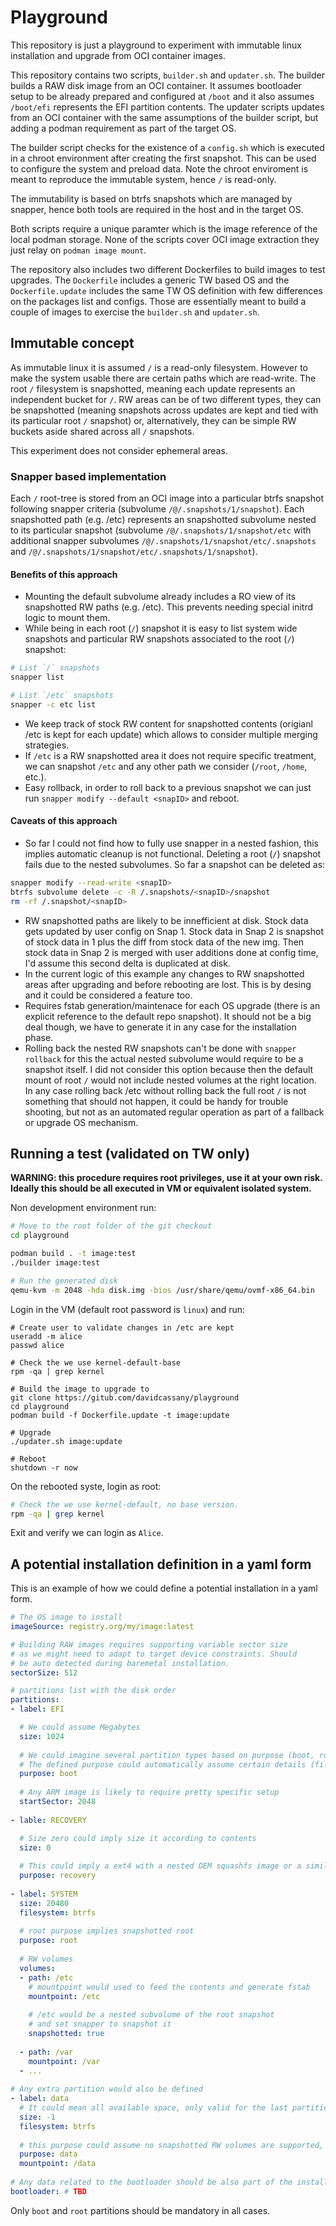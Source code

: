 # Playground

This repository is just a playground to experiment with immutable linux installation and upgrade from OCI container images.

This repository contains two scripts, `builder.sh` and `updater.sh`. The builder builds a RAW disk image from an OCI container.
It assumes bootloader setup to be already prepared and configured at `/boot` and it also assumes `/boot/efi` represents the EFI partition contents.
The updater scripts updates from an OCI container with the same assumptions of the builder script, but adding a podman requirement as part of the
target OS.

The builder script checks for the existence of a `config.sh` which is executed in a chroot environment after creating the first snapshot. This can
be used to configure the system and preload data. Note the chroot enviroment is meant to reproduce the immutable system, hence `/` is read-only.

The immutability is based on btrfs snapshots which are managed by snapper, hence both tools are required in the host and in the target OS.

Both scripts require a unique paramter which is the image reference of the local podman storage. None of the scripts cover OCI image extraction
they just relay on `podman image mount`.

The repository also includes two different Dockerfiles to build images to test upgrades. The `Dockerfile` includes a generic TW based OS and the
`Dockerfile.update` includes the same TW OS definition with few differences on the packages list and configs. Those are essentially meant to build
a couple of images to exercise the `builder.sh` and `updater.sh`.

## Immutable concept

As immutable linux it is assumed `/` is a read-only filesystem. However to make the system usable there are certain paths which are read-write.
The root `/` filesystem is snapshotted, meaning each update represents an independent bucket for `/`. RW areas can be of two different types, they
can be snapshotted (meaning snapshots across updates are kept and tied with its particular root `/` snapshot) or, alternatively, they can be
simple RW buckets aside shared across all `/` snapshots.

This experiment does not consider ephemeral areas.

### Snapper based implementation

Each `/` root-tree is stored from an OCI image into a particular btrfs snapshot following snapper criteria (subvolume `/@/.snapshots/1/snapshot`). Each
snapshotted path (e.g. /etc) represents an snapshotted subvolume nested to its particular snapshot (subvolume `/@/.snapshots/1/snapshot/etc` with additional
snapper subvolumes `/@/.snapshots/1/snapshot/etc/.snapshots` and `/@/.snapshots/1/snapshot/etc/.snapshots/1/snapshot`).


#### Benefits of this approach

* Mounting the default subvolume already includes a RO view of its snapshotted RW paths (e.g. /etc). This prevents needing special initrd logic to
  mount them.
* While being in each root (`/`) snapshot it is easy to list system wide snapshots and particular RW snapshots associated to the root (`/`) snapshot:
```bash
# List `/` snapshots
snapper list

# List `/etc` snapshots
snapper -c etc list
```
* We keep track of stock RW content for snapshotted contents (origianl /etc is kept for each update) which allows to consider multiple merging strategies.
* If `/etc` is a RW snapshotted area it does not require specific treatment, we can snapshot `/etc` and any other path we consider (`/root`, `/home`, etc.).
* Easy rollback, in order to roll back to a previous snapshot we can just run `snapper modify --default <snapID>` and reboot.

#### Caveats of this approach

* So far I could not find how to fully use snapper in a nested fashion, this implies automatic cleanup is not functional.
  Deleting a root (`/`) snapshot fails due to the nested subvolumes. So far a snapshot can be deleted as:
```bash
snapper modify --read-write <snapID>
btrfs subvolume delete -c -R /.snapshots/<snapID>/snapshot
rm -rf /.snapshot/<snapID>
```
* RW snapshotted paths are likely to be innefficient at disk. Stock data gets updated by user config on Snap 1. Stock data in Snap 2 is snapshot of stock data in 1 plus the diff from
  stock data of the new img. Then stock data in Snap 2 is merged with user additions done at config time, I'd assume this second delta is duplicated at disk.
* In the current logic of this example any changes to RW snapshotted areas after upgrading and before rebooting are lost. This is by desing and it could be considered a feature too.
* Requires fstab generation/maintenace for each OS upgrade (there is an explicit reference to the default repo snapshot). It should not be a big deal though, we have to generate
  it in any case for the installation phase.
* Rolling back the nested RW snapshots can't be done with `snapper rollback` for this the actual nested subvolume would require to be a snapshot itself. I did not consider this
  option because then the default mount of root `/` would not include nested volumes at the right location. In any case rolling back /etc without rolling back the full root `/` is
  not something that should not happen, it could be handy for trouble shooting, but not as an automated regular operation as part of a fallback or upgrade OS mechanism.

## Running a test (validated on TW only)

**WARNING: this procedure requires root privileges, use it at your own risk. Ideally this should be all executed in VM or equivalent isolated system.**

Non development environment run:
```bash
# Move to the root folder of the git checkout
cd playground

podman build . -t image:test
./builder image:test

# Run the generated disk
qemu-kvm -m 2048 -hda disk.img -bios /usr/share/qemu/ovmf-x86_64.bin
```

Login in the VM (default root password is `linux`) and run:
```
# Create user to validate changes in /etc are kept
useradd -m alice
passwd alice

# Check the we use kernel-default-base
rpm -qa | grep kernel

# Build the image to upgrade to
git clone https://gitub.com/davidcassany/playground
cd playground
podman build -f Dockerfile.update -t image:update

# Upgrade
./updater.sh image:update

# Reboot
shutdown -r now
```

On the rebooted syste, login as root:
```bash
# Check the we use kernel-default, no base version.
rpm -qa | grep kernel
```

Exit and verify we can login as `Alice`.

## A potential installation definition in a yaml form

This is an example of how we could define a potential installation in a yaml form.

```yaml
# The OS image to install
imageSource: registry.org/my/image:latest

# Building RAW images requires supporting variable sector size 
# as we might need to adapt to target device constraints. Should
# be auto detected during baremetal installation.
sectorSize: 512

# partitions list with the disk order
partitions:
- label: EFI

  # We could assume Megabytes
  size: 1024
  
  # We could imagine several partition types based on purpose (boot, root, recovery, storage, etc.)
  # The defined purpose could automatically assume certain details (filesystem, gpt type, etc.)
  purpose: boot
  
  # Any ARM image is likely to require pretty specific setup
  startSector: 2048
  
- lable: RECOVERY

  # Size zero could imply size it according to contents
  size: 0
  
  # This could imply a ext4 with a nested OEM squashfs image or a similar approach
  purpose: recovery
  
- label: SYSTEM
  size: 20480 
  filesystem: btrfs
  
  # root purpose implies snapshotted root
  purpose: root
  
  # RW volumes
  volumes:
  - path: /etc
    # mountpoint would used to feed the contents and generate fstab
    mountpoint: /etc
    
    # /etc would be a nested subvolume of the root snapshot
    # and set snapper to snapshot it
    snapshotted: true 
    
  - path: /var
    mountpoint: /var
  - ...
  
# Any extra partition would also be defined
- label: data
  # It could mean all available space, only valid for the last partition
  size: -1
  filesystem: btrfs
  
  # this purpose could assume no snapshotted RW volumes are supported, just plain filesystem and its RW mountpoint
  purpose: data
  mountpoint: /data
  
# Any data related to the bootloader should be also part of the installer (e.g. kernel args)
bootloader: # TBD
```

Only `boot` and `root` partitions should be mandatory in all cases.
